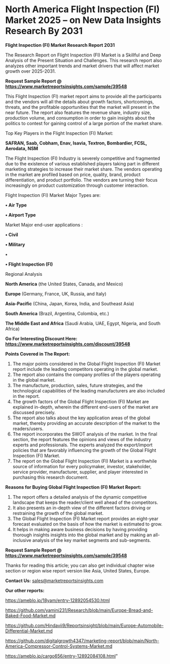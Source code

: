 # North America Flight Inspection (FI) Market 2025 – on New Data Insights Research By 2031

<strong>Flight Inspection (FI) Market Research Report 2031</strong>

The Research Report on Flight Inspection (FI) Market is a Skillful and Deep Analysis of the Present Situation and Challenges. This research report also analyzes other important trends and market drivers that will affect market growth over 2025-2031.

<strong>Request Sample Report @ <a href=https://www.marketreportsinsights.com/sample/39548>https://www.marketreportsinsights.com/sample/39548</a></strong>

This Flight Inspection (FI) market report aims to provide all the participants and the vendors will all the details about growth factors, shortcomings, threats, and the profitable opportunities that the market will present in the near future. The report also features the revenue share, industry size, production volume, and consumption in order to gain insights about the politics to contest for gaining control of a large portion of the market share.

Top Key Players in the Flight Inspection (FI) Market:

<strong>SAFRAN, Saab, Cobham, Enav, Isavia, Textron, Bombardier, FCSL, Aerodata, NSM</strong>

The Flight Inspection (FI) Industry is severely competitive and fragmented due to the existence of various established players taking part in different marketing strategies to increase their market share. The vendors operating in the market are profiled based on price, quality, brand, product differentiation, and product portfolio. The vendors are turning their focus increasingly on product customization through customer interaction.

Flight Inspection (FI) Market Major Types are:

<strong>•  Air Type

•  Airport Type</strong>

Market Major end-user applications :

<strong>•  Civil

•  Military

•  

•  Flight Inspection (FI)</strong>

Regional Analysis

</u><strong><b>North America</b></strong> (the United States, Canada, and Mexico)

<strong><b>Europe </b></strong>(Germany, France, UK, Russia, and Italy)

<strong><b>Asia-Pacific</b></strong> (China, Japan, Korea, India, and Southeast Asia)

<strong><b>South America</b></strong> (Brazil, Argentina, Colombia, etc.)

<strong><b>The Middle East and Africa</b></strong> (Saudi Arabia, UAE, Egypt, Nigeria, and South Africa)

<strong>Go For Interesting Discount Here: <a href=https://www.marketreportsinsights.com/discount/39548>https://www.marketreportsinsights.com/discount/39548</a></strong>

<strong>Points Covered in The Report:</strong>
<ol>
  <li>The major points considered in the Global Flight Inspection (FI) Market report include the leading competitors operating in the global market.</li>
  <li>The report also contains the company profiles of the players operating in the global market.</li>
  <li>The manufacture, production, sales, future strategies, and the technological capabilities of the leading manufacturers are also included in the report.</li>
  <li>The growth factors of the Global Flight Inspection (FI) Market are explained in-depth, wherein the different end-users of the market are discussed precisely.</li>
  <li>The report also talks about the key application areas of the global market, thereby providing an accurate description of the market to the readers/users.</li>
  <li>The report incorporates the SWOT analysis of the market. In the final section, the report features the opinions and views of the industry experts and professionals. The experts analyzed the export/import policies that are favorably influencing the growth of the Global Flight Inspection (FI) Market.</li>
  <li>The report on the Global Flight Inspection (FI) Market is a worthwhile source of information for every policymaker, investor, stakeholder, service provider, manufacturer, supplier, and player interested in purchasing this research document.</li>
</ol>
<strong>Reasons for Buying Global Flight Inspection (FI) Market Report:</strong>

<ol>
  <li>The report offers a detailed analysis of the dynamic competitive landscape that keeps the reader/client well ahead of the competitors.</li>
  <li>It also presents an in-depth view of the different factors driving or restraining the growth of the global market.</li>
  <li>The Global Flight Inspection (FI) Market report provides an eight-year forecast evaluated on the basis of how the market is estimated to grow.</li>
  <li>It helps in making aware business decisions by having providing thorough insights insights into the global market and by making an all-inclusive analysis of the key market segments and sub-segments.</li>
</ol>
<strong>Request Sample Report @ <a href=https://www.marketreportsinsights.com/sample/39548>https://www.marketreportsinsights.com/sample/39548</a></strong>


Thanks for reading this article; you can also get individual chapter wise section or region wise report version like Asia, United States, Europe.

<strong>Contact Us:</strong>
sales@marketreportsinsights.com

<strong>Our other reports:</strong>

<a href=https://ameblo.jp/18yam/entry-12892054530.html>https://ameblo.jp/18yam/entry-12892054530.html</a>

<a href=https://github.com/yamini231/Research/blob/main/Europe-Bread-and-Baked-Food-Market.md>https://github.com/yamini231/Research/blob/main/Europe-Bread-and-Baked-Food-Market.md</a>

<a href=https://github.com/Hindavii9/Reportsinsight/blob/main/Europe-Automobile-Differential-Market.md>https://github.com/Hindavii9/Reportsinsight/blob/main/Europe-Automobile-Differential-Market.md</a>

<a href=https://github.com/digitalgrowth4347/marketing-report/blob/main/North-America-Compressor-Control-Systems-Market.md>https://github.com/digitalgrowth4347/marketing-report/blob/main/North-America-Compressor-Control-Systems-Market.md</a>

<a href=https://ameblo.jp/cargo656/entry-12892084108.html>https://ameblo.jp/cargo656/entry-12892084108.html</a>"
